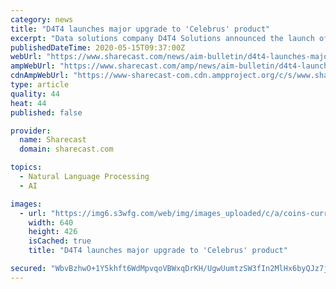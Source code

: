 ```yaml
---
category: news
title: "D4T4 launches major upgrade to 'Celebrus' product"
excerpt: "Data solutions company D4T4 Solutions announced the launch of ‘Celebrus version 9.2’ on Friday, with newly-embedded machine learning and natural language processing capabilities."
publishedDateTime: 2020-05-15T09:37:00Z
webUrl: "https://www.sharecast.com/news/aim-bulletin/d4t4-launches-major-upgrade-to-celebrus-product--7493452.html"
ampWebUrl: "https://www.sharecast.com/amp/news/aim-bulletin/d4t4-launches-major-upgrade-to-celebrus-product--7493452.html"
cdnAmpWebUrl: "https://www-sharecast-com.cdn.ampproject.org/c/s/www.sharecast.com/amp/news/aim-bulletin/d4t4-launches-major-upgrade-to-celebrus-product--7493452.html"
type: article
quality: 44
heat: 44
published: false

provider:
  name: Sharecast
  domain: sharecast.com

topics:
  - Natural Language Processing
  - AI

images:
  - url: "https://img6.s3wfg.com/web/img/images_uploaded/c/a/coins-currency-investment-insurance.jpg"
    width: 640
    height: 426
    isCached: true
    title: "D4T4 launches major upgrade to 'Celebrus' product"

secured: "WbvBzhwO+1Y5khft6WdMpvqoVBWxqDrKH/UgwUumtzSW3fIn2MlHx6byQJz7jq6WhBYpGmiJGE77hTYxH8V1GRxN9r2A/8Oqsyih1APPAG/wxwYA39fqXtwJyGsmF7c2FtjjKn4jFTs9ksJn6E7E6tEBvaXPOT6huBMU07wCg9zmesNXR2dYu22FtJ5apZbZSx2QWS5qfH5Xo1DoWwsWV19Mx1TsxFbRUmw6IBNtKo1VOjjDZQuO6B5RiqaPCL/fC3lxKcV3mHP0W3zxWJmfKPgShp2kuJmkfmOZIMqlYA3RR3kIFT6p7ziZuua8EMp3;lrBqn7Lcije9Qqx1uTFzrQ=="
---
```


